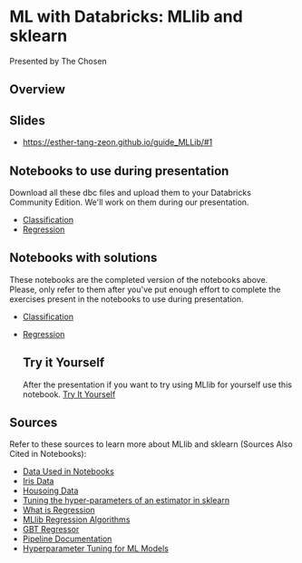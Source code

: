 # ML with Databricks: MLlib and sklearn
Presented by The Chosen

## Overview



## Slides
- https://esther-tang-zeon.github.io/guide_MLLib/#1

## Notebooks to use during presentation
Download all these dbc files and upload them to your Databricks Community Edition. We'll work on them during our presentation.
- [Classification](/Notebooks/ClassificationStudents.dbc)
- [Regression](/Notebooks/RegressionStudent.dbc)

## Notebooks with solutions
These notebooks are the completed version of the notebooks above. Please, only refer to them after you've put enough effort to complete the exercises present in the notebooks to use during presentation.
- [Classification](/CompletedNotebooks/Classification.dbc)
- [Regression](/CompletedNotebooks/Regression.dbc)

  ## Try it Yourself
  After the presentation if you want to try using MLlib for yourself use this notebook.
  [Try It Yourself](https://github.com/Esther-Tang-Zeon/guide_MLLib/blob/main/Notebooks/PracticeYourself.dbc)

## Sources
Refer to these sources to learn more about MLlib and sklearn (Sources Also Cited in Notebooks):
- [Data Used in Notebooks](https://www.kaggle.com/datasets/anubhavgoyal10/laptop-prices-dataset)
- [Iris Data](https://www.kaggle.com/datasets/arshid/iris-flower-dataset)
- [Housoing Data](https://www.kaggle.com/datasets/yasserh/housing-prices-dataset)
- [Tuning the hyper-parameters of an estimator in sklearn](https://scikit-learn.org/stable/modules/grid_search.html)
- [What is Regression](https://www.seldon.io/machine-learning-regression-explained#:~:text=Machine%20Learning%20Regression%20is%20a,used%20to%20predict%20continuous%20outcomes.)
- [MLlib Regression Algorithms](https://spark.apache.org/docs/latest/ml-classification-regression.html#regression)
- [GBT Regressor](https://spark.apache.org/docs/latest/ml-classification-regression.html#gradient-boosted-tree-regression)
- [Pipeline Documentation](https://spark.apache.org/docs/latest/ml-pipeline.html)
- [Hyperparameter Tuning for ML Models](https://www.jeremyjordan.me/hyperparameter-tuning/)
